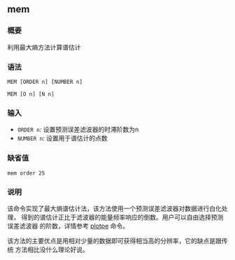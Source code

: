 ## mem

### 概要

利用最大熵方法计算谱估计

### 语法

``` {.bash}
MEM [ORDER n] [NUMBER n]
```
``` {.bash}
MEM [O n] [N n]
```

### 输入

- `ORDER n`: 设置预测误差滤波器的时滞阶数为n
- `NUMBER n`: 设置用于谱估计的点数

### 缺省值

``` {.bash}
mem order 25
```

### 说明

该命令实现了最大熵谱估计法，该方法使用一个预测误差滤波器对数据进行白化处理，
得到的谱估计正比于滤波器的能量频率响应的倒数。用户可以自由选择预测误差滤波器
的阶数，详情参考 [plotpe](/spe/plotpe.md) 命令。

该方法的主要优点是用相对少量的数据即可获得相当高的分辨率，它的缺点是跟传统
方法相比没什么理论好说。
